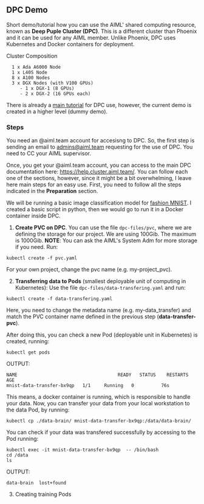 ## DPC Demo 

Short demo/tutorial how you can use the AIML' shared computing resource, known as **Deep Puple Cluster (DPC)**. This is a different cluster than Phoenix and it can be used for any AIML member. Unlike Phoenix, DPC uses Kubernetes and Docker containers for deployment. 

Cluster Composition

```
  1 x Ada A6000 Node
  1 x L40S Node
  8 x A100 Nodes
  3 x DGX Nodes (with V100 GPUs)
     - 1 x DGX-1 (8 GPUs)
     - 2 x DGX-2 (16 GPUs each)
```

There is already a [main tutorial](https://github.com/aiml-au) for DPC use, however, the current demo is created in a higher level (dummy demo).

### Steps 

You need an @aiml.team account for accesisng to DPC. So, the first step is sending an email to admins@aiml.team requesting for the use of DPC. You need to CC your AIML supervisor. 

Once, you get your @aiml.team account, you can access to the main DPC documentation here: https://help.cluster.aiml.team/. You can follow each one of the sections, however, since it might be a bit overwhelming, I leave here main steps for an easy use. First, you need to follow all the steps indicated in the **Preparation** section.

We will be running a basic image classification model for [fashion MNIST](https://www.kaggle.com/datasets/zalando-research/fashionmnist). I created a basic script in python, then we would go to run it in a Docker container inside DPC.

1) **Create PVC on DPC**. You can use the file `dpc-files/pvc`, where we are defining the storage for our project. We are using 100Gib. The maximum is 1000Gib. **NOTE**: You can ask the AIML's System Adm for more storage if you need. Run: 

```
kubectl create -f pvc.yaml
```

For your own project, change the pvc name  (e.g. my-project_pvc).

2) **Transferring data to Pods** (smallest deployable unit of computing in Kubernetes): Use the file `dpc-files/data-transfering.yaml` and run: 

```
kubectl create -f data-transfering.yaml
```

Here, you need to change the metadata name (e.g. my-data_transfer) and match the PVC container name defined in the previous step (**data-transfer-pvc**).

After doing this, you can check a new Pod (deployable unit in Kubernetes) is created, running:
```
kubectl get pods
```
OUTPUT:
```
NAME                                     READY   STATUS    RESTARTS   AGE
mnist-data-transfer-bx9qp   1/1     Running   0          76s
```
This means, a docker container is running, which is responsible to handle your data. Now, you can transfer your data from your local workstation to the data Pod, by running:
```
kubectl cp ./data-brain/ mnist-data-transfer-bx9qp:/data/data-brain/
```
You can check if your data was transfered successfully by accessing to the Pod running: 
```
kubectl exec -it mnist-data-transfer-bx9qp  -- /bin/bash
cd /data
ls
```
OUTPUT:
```
data-brain  lost+found
```

3) Creating training Pods




